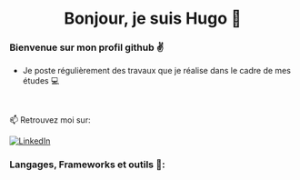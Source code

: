 <h1 align="center">Bonjour, je suis Hugo 👋 </h1>

### Bienvenue sur mon profil github ✌️

- Je poste régulièrement des travaux que je réalise dans le cadre de mes études 💻

<br>

📫 Retrouvez moi sur:


[![LinkedIn](https://img.shields.io/badge/linkedin-%230077B5.svg?style=for-the-badge&logo=linkedin&logoColor=white)](https://www.linkedin.com/in/hugolherm/)

### Langages, Frameworks et outils 🧰:




